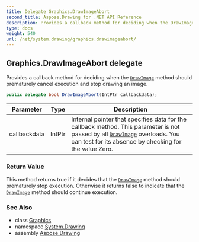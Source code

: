 ```yaml
---
title: Delegate Graphics.DrawImageAbort
second_title: Aspose.Drawing for .NET API Reference
description: Provides a callback method for deciding when the DrawImage method should prematurely cancel execution and stop drawing an image
type: docs
weight: 540
url: /net/system.drawing/graphics.drawimageabort/
---
```

## Graphics.DrawImageAbort delegate

Provides a callback method for deciding when the [`DrawImage`](../graphics/drawimage/) method should prematurely cancel execution and stop drawing an image.

```csharp
public delegate bool DrawImageAbort(IntPtr callbackdata);
```

| Parameter | Type | Description |
| --- | --- | --- |
| callbackdata | IntPtr | Internal pointer that specifies data for the callback method. This parameter is not passed by all [`DrawImage`](../graphics/drawimage/) overloads. You can test for its absence by checking for the value Zero. |

### Return Value

This method returns true if it decides that the [`DrawImage`](../graphics/drawimage/) method should prematurely stop execution. Otherwise it returns false to indicate that the [`DrawImage`](../graphics/drawimage/) method should continue execution.

### See Also

* class [Graphics](../graphics/)
* namespace [System.Drawing](../../system.drawing/)
* assembly [Aspose.Drawing](../../)


